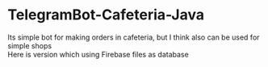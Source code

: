# TelegramBot-Cafeteria-Java
Its simple bot for making orders in cafeteria, but I think also can be used for simple shops</br>
Here is version which using Firebase files as database

